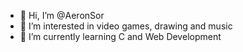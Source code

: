 - 👋 Hi, I’m @AeronSor
- 👀 I’m interested in video games, drawing and music
- 🌱 I’m currently learning C and Web Development
